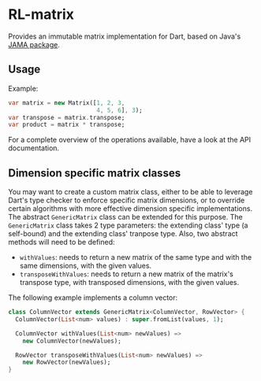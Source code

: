 # RL-matrix

Provides an immutable matrix implementation for Dart, based on Java's 
[JAMA package](http://math.nist.gov/javanumerics/jama/). 

## Usage

Example:

```dart
var matrix = new Matrix([1, 2, 3,
                         4, 5, 6], 3);
var transpose = matrix.transpose;
var product = matrix * transpose;
```

For a complete overview of the operations available, have a look at the API
documentation.

## Dimension specific matrix classes

You may want to create a custom matrix class, either to be able to leverage
Dart's type checker to enforce specific matrix dimensions, or to override 
certain algorithms with more effective dimension specific implementations.
The abstract `GenericMatrix` class can be extended for this purpose. The 
`GenericMatrix` class takes 2 type parameters: the extending class' type 
(a self-bound) and the extending class' tranpose type. Also, two abstract 
methods will need to be defined:

- `withValues`: needs to return a new matrix of the same type and with the same 
  dimensions, with the given values.
- `transposeWithValues`: needs to return a new matrix of the matrix's transpose 
  type, with transposed dimensions, with the given values.

The following example implements a column vector:

```dart
class ColumnVector extends GenericMatrix<ColumnVector, RowVector> {
  ColumnVector(List<num> values) : super.fromList(values, 1);

  ColumnVector withValues(List<num> newValues) =>
    new ColumnVector(newValues);

  RowVector transposeWithValues(List<num> newValues) =>
    new RowVector(newValues);
}
```
